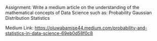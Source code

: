 Assignment: Write a medium article on the understanding of the mathematical concepts of Data Science such as:
Probability
Gaussian Distribution
Statistics 


Medium Link: https://oluwabamise44.medium.com/probability-and-statistics-in-data-science-69eb0d58f0c8
